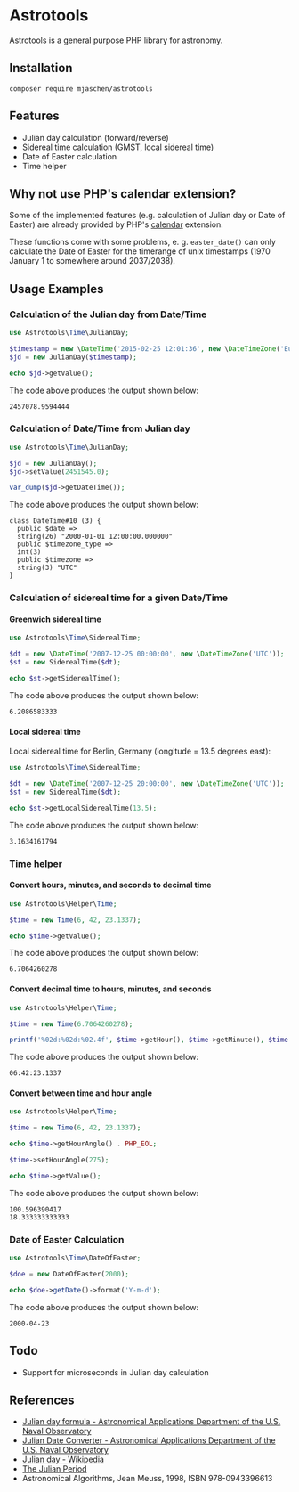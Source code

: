 # Astrotools

Astrotools is a general purpose PHP library for astronomy.

## Installation

```shell
composer require mjaschen/astrotools
```

## Features

* Julian day calculation (forward/reverse)
* Sidereal time calculation (GMST, local sidereal time)
* Date of Easter calculation
* Time helper

## Why not use PHP's calendar extension?

Some of the implemented features (e.g. calculation of Julian day or Date of Easter) are already provided by PHP's [calendar](http://php.net/manual/en/ref.calendar.php) extension.

These functions come with some problems, e. g. `easter_date()` can only calculate the Date of Easter for the timerange of unix timestamps (1970 January 1 to somewhere around 2037/2038).

## Usage Examples

### Calculation of the Julian day from Date/Time

```php
use Astrotools\Time\JulianDay;

$timestamp = new \DateTime('2015-02-25 12:01:36', new \DateTimeZone('Europe/Berlin'));
$jd = new JulianDay($timestamp);

echo $jd->getValue();
```

The code above produces the output shown below:

```
2457078.9594444
```

### Calculation of Date/Time from Julian day

```php
use Astrotools\Time\JulianDay;

$jd = new JulianDay();
$jd->setValue(2451545.0);

var_dump($jd->getDateTime());
```

The code above produces the output shown below:

```
class DateTime#10 (3) {
  public $date =>
  string(26) "2000-01-01 12:00:00.000000"
  public $timezone_type =>
  int(3)
  public $timezone =>
  string(3) "UTC"
}
```

### Calculation of sidereal time for a given Date/Time

#### Greenwich sidereal time

```php
use Astrotools\Time\SiderealTime;

$dt = new \DateTime('2007-12-25 00:00:00', new \DateTimeZone('UTC'));
$st = new SiderealTime($dt);

echo $st->getSiderealTime();
```

The code above produces the output shown below:

```
6.2086583333
```

#### Local sidereal time

Local sidereal time for Berlin, Germany (longitude = 13.5 degrees east):

```php
use Astrotools\Time\SiderealTime;

$dt = new \DateTime('2007-12-25 20:00:00', new \DateTimeZone('UTC'));
$st = new SiderealTime($dt);

echo $st->getLocalSiderealTime(13.5);
```

The code above produces the output shown below:

```
3.1634161794
```

### Time helper

#### Convert hours, minutes, and seconds to decimal time

```php
use Astrotools\Helper\Time;

$time = new Time(6, 42, 23.1337);

echo $time->getValue();
```

The code above produces the output shown below:

```
6.7064260278
```

#### Convert decimal time to hours, minutes, and seconds

```php
use Astrotools\Helper\Time;

$time = new Time(6.7064260278);

printf('%02d:%02d:%02.4f', $time->getHour(), $time->getMinute(), $time->getSecond());
```

The code above produces the output shown below:

```
06:42:23.1337
```

#### Convert between time and hour angle

```php
use Astrotools\Helper\Time;

$time = new Time(6, 42, 23.1337);

echo $time->getHourAngle() . PHP_EOL;

$time->setHourAngle(275);

echo $time->getValue();
```

The code above produces the output shown below:

```
100.596390417
18.333333333333
```

### Date of Easter Calculation

```php
use Astrotools\Time\DateOfEaster;

$doe = new DateOfEaster(2000);

echo $doe->getDate()->format('Y-m-d');
```

The code above produces the output shown below:

```
2000-04-23
```

## Todo

* Support for microseconds in Julian day calculation

## References

* [Julian day formula - Astronomical Applications Department of the U.S. Naval Observatory](http://aa.usno.navy.mil/faq/docs/JD_Formula.php)
* [Julian Date Converter - Astronomical Applications Department of the U.S. Naval Observatory](http://aa.usno.navy.mil/data/docs/JulianDate.php)
* [Julian day - Wikipedia](http://en.wikipedia.org/wiki/Julian_day)
* [The Julian Period](http://www.tondering.dk/claus/cal/julperiod.php)
* Astronomical Algorithms, Jean Meuss, 1998, ISBN 978-0943396613
